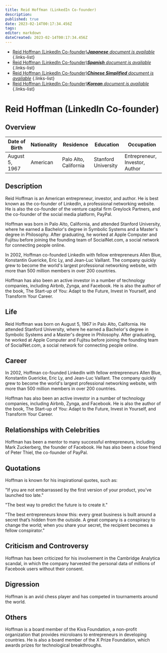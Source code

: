 ```yaml
---
title: Reid Hoffman (LinkedIn Co-founder)
description: 
published: true
date: 2023-02-14T00:17:34.456Z
tags: 
editor: markdown
dateCreated: 2023-02-14T00:17:34.456Z
---
```


- [Reid Hoffman (LinkedIn Co-founder)***Japanese** document is available*](/ja/Knowledge-base/Dictionary/Person/reid-hoffman-linkedin-co-founder)
{.links-list}
- [Reid Hoffman (LinkedIn Co-founder)***Spanish** document is available*](/es/Knowledge-base/Dictionary/Person/reid-hoffman-linkedin-co-founder)
{.links-list}
- [Reid Hoffman (LinkedIn Co-founder)***Chinese Simplified** document is available*](/zh/Knowledge-base/Dictionary/Person/reid-hoffman-linkedin-co-founder)
{.links-list}
- [Reid Hoffman (LinkedIn Co-founder)***Korean** document is available*](/ko/Knowledge-base/Dictionary/Person/reid-hoffman-linkedin-co-founder)
{.links-list}


# Reid Hoffman (LinkedIn Co-founder)

## Overview

| Date of Birth | Nationality | Residence | Education | Occupation |
| ------------- | ----------- | --------- | --------- | ---------- |
| August 5, 1967 | American | Palo Alto, California | Stanford University | Entrepreneur, Investor, Author |

## Description

Reid Hoffman is an American entrepreneur, investor, and author. He is best known as the co-founder of LinkedIn, a professional networking website. He is also the co-founder of the venture capital firm Greylock Partners, and the co-founder of the social media platform, PayPal.

Hoffman was born in Palo Alto, California, and attended Stanford University, where he earned a Bachelor's degree in Symbolic Systems and a Master's degree in Philosophy. After graduating, he worked at Apple Computer and Fujitsu before joining the founding team of SocialNet.com, a social network for connecting people online.

In 2002, Hoffman co-founded LinkedIn with fellow entrepreneurs Allen Blue, Konstantin Guericke, Eric Ly, and Jean-Luc Vaillant. The company quickly grew to become the world's largest professional networking website, with more than 500 million members in over 200 countries.

Hoffman has also been an active investor in a number of technology companies, including Airbnb, Zynga, and Facebook. He is also the author of the book, The Start-up of You: Adapt to the Future, Invest in Yourself, and Transform Your Career.

## Life

Reid Hoffman was born on August 5, 1967 in Palo Alto, California. He attended Stanford University, where he earned a Bachelor's degree in Symbolic Systems and a Master's degree in Philosophy. After graduating, he worked at Apple Computer and Fujitsu before joining the founding team of SocialNet.com, a social network for connecting people online.

## Career

In 2002, Hoffman co-founded LinkedIn with fellow entrepreneurs Allen Blue, Konstantin Guericke, Eric Ly, and Jean-Luc Vaillant. The company quickly grew to become the world's largest professional networking website, with more than 500 million members in over 200 countries.

Hoffman has also been an active investor in a number of technology companies, including Airbnb, Zynga, and Facebook. He is also the author of the book, The Start-up of You: Adapt to the Future, Invest in Yourself, and Transform Your Career.

## Relationships with Celebrities

Hoffman has been a mentor to many successful entrepreneurs, including Mark Zuckerberg, the founder of Facebook. He has also been a close friend of Peter Thiel, the co-founder of PayPal.

## Quotations

Hoffman is known for his inspirational quotes, such as:

"If you are not embarrassed by the first version of your product, you’ve launched too late."

"The best way to predict the future is to create it."

"The best entrepreneurs know this: every great business is built around a secret that’s hidden from the outside. A great company is a conspiracy to change the world; when you share your secret, the recipient becomes a fellow conspirator."

## Criticism and Controversy

Hoffman has been criticized for his involvement in the Cambridge Analytica scandal, in which the company harvested the personal data of millions of Facebook users without their consent.

## Digression

Hoffman is an avid chess player and has competed in tournaments around the world.

## Others

Hoffman is a board member of the Kiva Foundation, a non-profit organization that provides microloans to entrepreneurs in developing countries. He is also a board member of the X Prize Foundation, which awards prizes for technological breakthroughs.